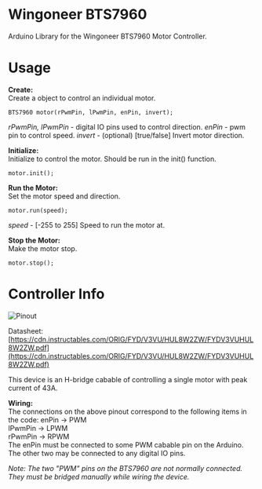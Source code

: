 
# Wingoneer BTS7960  
Arduino Library for the Wingoneer BTS7960 Motor Controller. 

# Usage  
**Create:**  
Create a object to control an individual motor.  

    BTS7960 motor(rPwmPin, lPwmPin, enPin, invert);  

*rPwmPin, lPwmPin* - digital IO pins used to control direction.
*enPin* - pwm pin to control speed.
*invert* - (optional) [true/false] Invert motor direction.
  

**Initialize:**  
Initialize to control the motor. Should be run in the init() function.

    motor.init();

  
**Run the Motor:**  
Set the motor speed and direction.

    motor.run(speed);

*speed* - [-255 to 255] Speed to run the motor at.


**Stop the Motor:**  
Make the motor stop.

    motor.stop();


  
# Controller Info  
![Pinout](https://cdn.instructables.com/F3W/PCEK/JVH3KZLD/F3WPCEKJVH3KZLD.LARGE.jpg)

Datasheet: [https://cdn.instructables.com/ORIG/FYD/V3VU/HUL8W2ZW/FYDV3VUHUL8W2ZW.pdf](https://cdn.instructables.com/ORIG/FYD/V3VU/HUL8W2ZW/FYDV3VUHUL8W2ZW.pdf)

This device is an H-bridge cabable of controlling a single motor with peak current of 43A.

**Wiring:**  
The connections on the above pinout correspond to the following items in the code:
enPin -> PWM  
lPwmPin -> LPWM  
rPwmPin -> RPWM  
The enPin must be connected to some PWM cabable pin on the Arduino. The other two may be connected to any digital IO pins.

*Note: The two "PWM" pins on the BTS7960 are not normally connected. They must be bridged manually while wiring the device.*